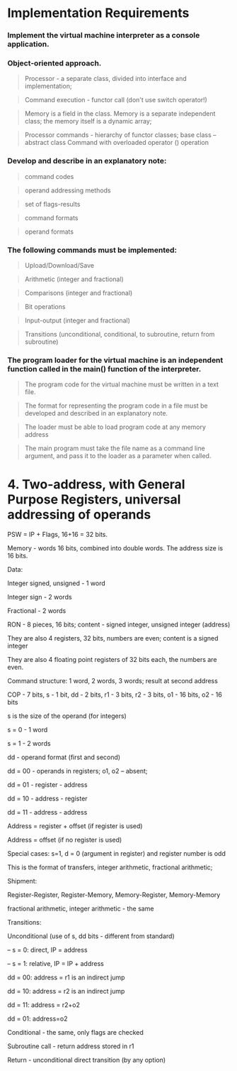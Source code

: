 # Implementation Requirements
### Implement the virtual machine interpreter as a console application.
### Object-oriented approach.

> Processor - a separate class, divided into interface and implementation;

> Command execution - functor call (don't use switch operator!)

> Memory is a field in the class. Memory is a separate independent class; the memory itself is a dynamic array;

> Processor commands - hierarchy of functor classes; base class – abstract class Command with overloaded operator () operation

### Develop and describe in an explanatory note:
> command codes
  
> operand addressing methods
  
> set of flags-results
  
> command formats

> operand formats
  
### The following commands must be implemented:
> Upload/Download/Save

> Arithmetic (integer and fractional)

> Comparisons (integer and fractional)

> Bit operations

> Input-output (integer and fractional)

> Transitions (unconditional, conditional, to subroutine, return from subroutine)

### The program loader for the virtual machine is an independent function called in the main() function of the interpreter.

> The program code for the virtual machine must be written in a text file.

> The format for representing the program code in a file must be developed and described in an explanatory note.

> The loader must be able to load program code at any memory address

> The main program must take the file name as a command line argument, and pass it to the loader as a parameter when called.

# 4. Two-address, with General Purpose Registers, universal addressing of operands

PSW = IP + Flags, 16+16 = 32 bits. 

Memory - words 16 bits, combined into double words. The address size is 16 bits.

Data:

Integer signed, unsigned - 1 word

Integer sign - 2 words

Fractional - 2 words

RON - 8 pieces, 16 bits; content - signed integer, unsigned integer (address)

They are also 4 registers, 32 bits, numbers are even; content is a signed integer

They are also 4 floating point registers of 32 bits each, the numbers are even.

Command structure: 1 word, 2 words, 3 words; result at second address

COP - 7 bits, s - 1 bit, dd - 2 bits, r1 - 3 bits, r2 - 3 bits, o1 - 16 bits, o2 - 16 bits

s is the size of the operand (for integers)

s = 0 - 1 word

s = 1 - 2 words

dd - operand format (first and second)

dd = 00 - operands in registers; o1, o2 – absent;

dd = 01 - register - address

dd = 10 - address - register

dd = 11 - address - address

Address = register + offset (if register is used)

Address = offset (if no register is used)

Special cases: s=1, d = 0 (argument in register) and register number is odd

This is the format of transfers, integer arithmetic, fractional arithmetic;

Shipment:

Register-Register, Register-Memory, Memory-Register, Memory-Memory

fractional arithmetic, integer arithmetic - the same

Transitions:

Unconditional (use of s, dd bits - different from standard)

– s = 0: direct, IP = address

– s = 1: relative, IP = IP + address

dd = 00: address = r1 is an indirect jump

dd = 10: address = r2 is an indirect jump

dd = 11: address = r2+o2

dd = 01: address=o2

Conditional - the same, only flags are checked

Subroutine call - return address stored in r1

Return - unconditional direct transition (by any option)
